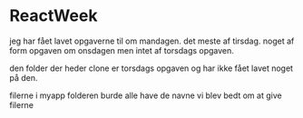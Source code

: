 # ReactWeek

jeg har fået lavet opgaverne til om mandagen. det meste af tirsdag. noget af form opgaven om onsdagen men intet af torsdags opgaven.

den folder der heder clone er torsdags opgaven og har ikke fået lavet noget på den.

filerne i myapp folderen burde alle have de navne vi blev bedt om at give filerne
